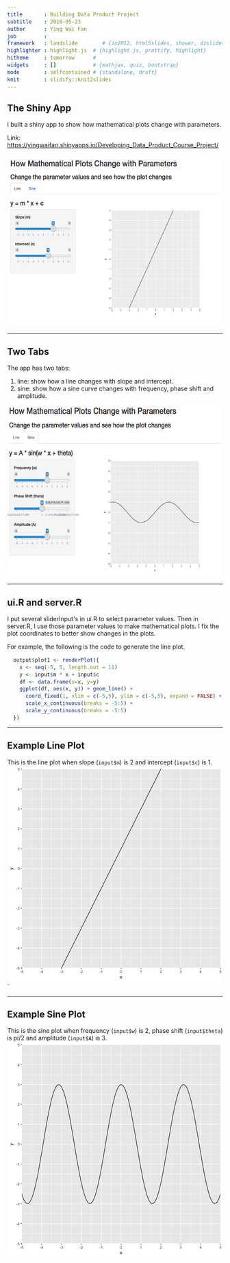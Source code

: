 ```yaml
---
title       : Building Data Product Project
subtitle    : 2018-05-23
author      : Ying Wai Fan
job         : 
framework   : landslide        # {io2012, html5slides, shower, dzslides, ...}
highlighter : highlight.js  # {highlight.js, prettify, highlight}
hitheme     : tomorrow      # 
widgets     : []            # {mathjax, quiz, bootstrap}
mode        : selfcontained # {standalone, draft}
knit        : slidify::knit2slides
---
```


## The Shiny App

I built a shiny app to show how mathematical plots change with parameters.

Link: https://yingwaifan.shinyapps.io/Developing_Data_Product_Course_Project/

<img height=400px src="assets/img/line.png"></img>

---

## Two Tabs

The app has two tabs:

1. line: show how a line changes with slope and intercept.
2. sine: show how a sine curve changes with frequency, phase shift and amplitude.

<img height=400px src="assets/img/sine.png"></img>

---

## ui.R and server.R

I put several sliderInput's in ui.R to select parameter values.
Then in server.R, I use those parameter values to make mathematical plots.
I fix the plot coordinates to better show changes in the plots.

For example, the following is the code to generate the line plot.

```r
  output$plot1 <- renderPlot({
    x <- seq(-5, 5, length.out = 11)
    y <- input$m * x + input$c
    df <- data.frame(x=x, y=y)
    ggplot(df, aes(x, y)) + geom_line() +
      coord_fixed(1, xlim = c(-5,5), ylim = c(-5,5), expand = FALSE) +
      scale_x_continuous(breaks = -5:5) +
      scale_y_continuous(breaks = -5:5)
  })
```

---

## Example Line Plot

This is the line plot when slope (`input$m`) is 2 and intercept (`input$c`) is 1.
![plot of chunk unnamed-chunk-2](figure/unnamed-chunk-2-1.png)
`

---

## Example Sine Plot

This is the sine plot when frequency (`input$w`) is 2, phase shift (`input$theta`) is pi/2 and amplitude (`input$A`) is 3.
![plot of chunk unnamed-chunk-3](figure/unnamed-chunk-3-1.png)
